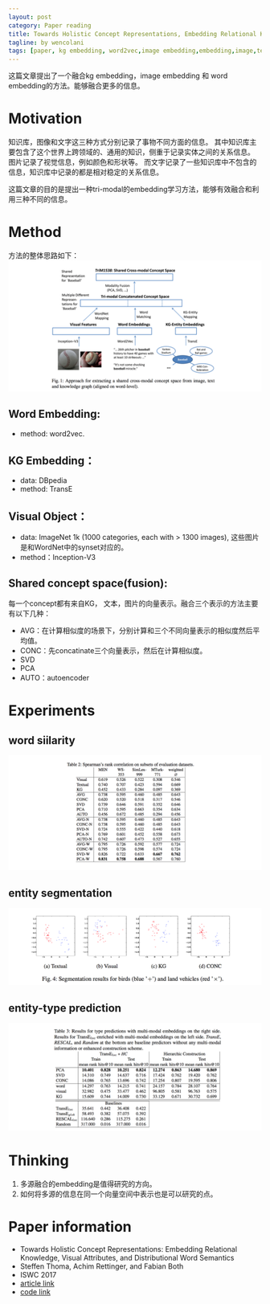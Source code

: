 ```yaml
---
layout: post
category: Paper reading
title: Towards Holistic Concept Representations, Embedding Relational Knowledge, Visual Attributes, and Distributional Word Semantics
tagline: by wencolani
tags: [paper, kg embedding, word2vec,image embedding,embedding,image,text,NLP]
---
```


这篇文章提出了一个融合kg embedding，image embedding 和 word embedding的方法。能够融合更多的信息。

# Motivation
知识库，图像和文字这三种方式分别记录了事物不同方面的信息。
其中知识库主要包含了这个世界上跨领域的、通用的知识，侧重于记录实体之间的关系信息。
图片记录了视觉信息，例如颜色和形状等。
而文字记录了一些知识库中不包含的信息，知识库中记录的都是相对稳定的关系信息。

这篇文章的目的是提出一种tri-modal的embedding学习方法，能够有效融合和利用三种不同的信息。

# Method
方法的整体思路如下：
![](/img/2017-11-03-method.png)

## Word Embedding:
* method: word2vec.


## KG Embedding：
* data: DBpedia
* method: TransE

## Visual Object：
* data: ImageNet 1k (1000 categories, each with > 1300 images), 这些图片是和WordNet中的synset对应的。
* method：Inception-V3

## Shared concept space(fusion):
每一个concept都有来自KG， 文本，图片的向量表示。融合三个表示的方法主要有以下几种：
* AVG：在计算相似度的场景下，分别计算和三个不同向量表示的相似度然后平均值。
* CONC：先concatinate三个向量表示，然后在计算相似度。
* SVD
* PCA
* AUTO：autoencoder

# Experiments

## word siilarity
![](/img/2017-11-03-result1.png)

## entity segmentation
![](/img/2017-11-03-result2.png)

## entity-type prediction

![](/img/2017-11-03-result3.png)

# Thinking
1. 多源融合的embedding是值得研究的方向。
1. 如何将多源的信息在同一个向量空间中表示也是可以研究的点。


# Paper information
* Towards Holistic Concept Representations: Embedding Relational Knowledge, Visual Attributes, and Distributional Word Semantics
* Steffen Thoma, Achim Rettinger, and Fabian Both
* ISWC 2017
* [article link](https://iswc2017.semanticweb.org/wp-content/uploads/papers/MainProceedings/260.pdf)
* [code link]()
